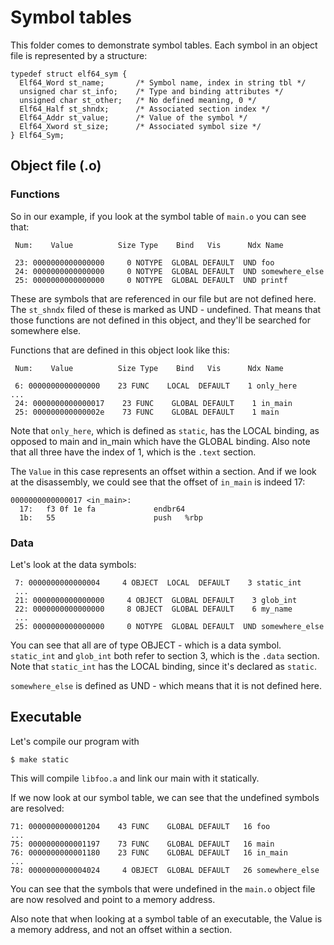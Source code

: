 

# Symbol tables

This folder comes to demonstrate symbol tables.
Each symbol in an object file is represented by a structure:

```
typedef struct elf64_sym {
  Elf64_Word st_name;		/* Symbol name, index in string tbl */
  unsigned char	st_info;	/* Type and binding attributes */
  unsigned char	st_other;	/* No defined meaning, 0 */
  Elf64_Half st_shndx;		/* Associated section index */
  Elf64_Addr st_value;		/* Value of the symbol */
  Elf64_Xword st_size;		/* Associated symbol size */
} Elf64_Sym;

```

## Object file (.o)
### Functions
So in our example, if you look at the symbol table of `main.o` you can see that:
```
 Num:    Value          Size Type    Bind   Vis      Ndx Name

 23: 0000000000000000     0 NOTYPE  GLOBAL DEFAULT  UND foo
 24: 0000000000000000     0 NOTYPE  GLOBAL DEFAULT  UND somewhere_else
 25: 0000000000000000     0 NOTYPE  GLOBAL DEFAULT  UND printf

```
These are symbols that are referenced in our file but are not defined here.
The `st_shndx` filed of these is marked as UND - undefined. That means that those functions are not defined in 
this object, and they'll be searched for somewhere else.

Functions that are defined in this object look like this:
```
 Num:    Value          Size Type    Bind   Vis      Ndx Name

 6: 0000000000000000    23 FUNC    LOCAL  DEFAULT    1 only_here
...
 24: 0000000000000017    23 FUNC    GLOBAL DEFAULT    1 in_main
 25: 000000000000002e    73 FUNC    GLOBAL DEFAULT    1 main
```
Note that `only_here`, which is defined as `static`, has the LOCAL binding, as opposed to main and in_main which have the GLOBAL binding.
Also note that all three have the index of 1, which is the `.text` section.

The `Value` in this case represents an offset within a section. And if we look at the disassembly, we could see that the offset of `in_main` is indeed 17:
```
0000000000000017 <in_main>:
  17:	f3 0f 1e fa          	endbr64 
  1b:	55                   	push   %rbp
```

### Data
Let's look at the data symbols:
```
 7: 0000000000000004     4 OBJECT  LOCAL  DEFAULT    3 static_int
 ...
 21: 0000000000000000     4 OBJECT  GLOBAL DEFAULT    3 glob_int
 22: 0000000000000000     8 OBJECT  GLOBAL DEFAULT    6 my_name
 ...
 25: 0000000000000000     0 NOTYPE  GLOBAL DEFAULT  UND somewhere_else

```
You can see that all are of type OBJECT - which is a data symbol.
`static_int` and `glob_int` both refer to section 3, which is the `.data` section.
Note that `static_int` has the LOCAL binding, since it's declared as `static`.

`somewhere_else` is defined as UND - which means that it is not defined here.

## Executable
Let's compile our program with 
```
$ make static
```

This will compile `libfoo.a` and link our main with it statically.

If we now look at our symbol table, we can see that the undefined symbols are resolved:
```
71: 0000000000001204    43 FUNC    GLOBAL DEFAULT   16 foo
...
75: 0000000000001197    73 FUNC    GLOBAL DEFAULT   16 main
76: 0000000000001180    23 FUNC    GLOBAL DEFAULT   16 in_main
...
78: 0000000000004024     4 OBJECT  GLOBAL DEFAULT   26 somewhere_else

```
You can see that the symbols that were undefined in the `main.o` object file are now resolved and point to a memory address.

Also note that when looking at a symbol table of an executable, the Value is a memory address, and not an offset within a section.






